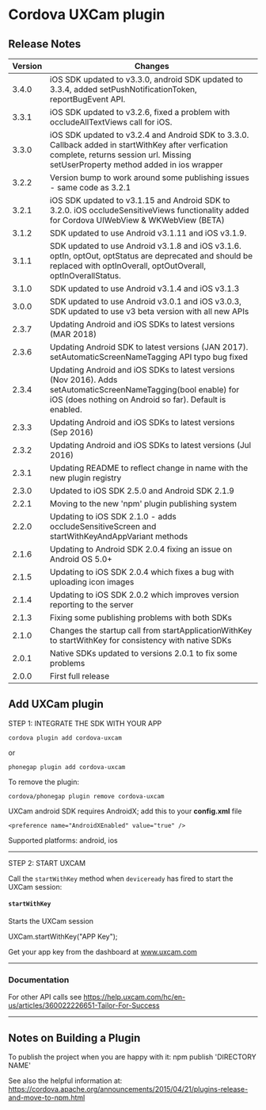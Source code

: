 
# Cordova UXCam plugin

## Release Notes ##

Version | Changes
--------|--------
3.4.0           | iOS SDK updated to v3.3.0, android SDK updated to 3.3.4, added setPushNotificationToken, reportBugEvent API.
3.3.1			| iOS SDK updated to v3.2.6, fixed a problem with occludeAllTextViews call for iOS.
3.3.0           | iOS SDK updated to v3.2.4 and Android SDK to 3.3.0. Callback added in startWithKey after verfication complete, returns session url. Missing setUserProperty method added in ios wrapper
3.2.2			| Version bump to work around some publishing issues - same code as 3.2.1
3.2.1			| iOS SDK updated to v3.1.15 and Android SDK to 3.2.0. iOS occludeSensitiveViews functionality added for Cordova UIWebView & WKWebView (BETA)
3.1.2           | SDK updated to use Android v3.1.11 and iOS v3.1.9.
3.1.1           | SDK updated to use Android v3.1.8 and iOS v3.1.6. optIn, optOut, optStatus are deprecated and should be replaced with optInOverall, optOutOverall, optInOverallStatus.
3.1.0           | SDK updated to use Android v3.1.4 and iOS v3.1.3
3.0.0           | SDK updated to use Android v3.0.1 and iOS v3.0.3, SDK updated to use v3 beta version with all new APIs
2.3.7	        | Updating Android and iOS SDKs to latest versions (MAR 2018)
2.3.6	        | Updating Android SDK to latest versions (JAN 2017). setAutomaticScreenNameTagging API typo bug fixed
2.3.4	        | Updating Android and iOS SDKs to latest versions (Nov 2016). Adds setAutomaticScreenNameTagging(bool enable) for iOS (does nothing on Android so far). Default is enabled.
2.3.3	        | Updating Android and iOS SDKs to latest versions (Sep 2016)
2.3.2	        | Updating Android and iOS SDKs to latest versions (Jul 2016)
2.3.1	        | Updating README to reflect change in name with the new plugin registry
2.3.0	        | Updated to iOS SDK 2.5.0 and Android SDK 2.1.9
2.2.1	        | Moving to the new 'npm' plugin publishing system
2.2.0	        | Updating to iOS SDK 2.1.0 - adds occludeSensitiveScreen and startWithKeyAndAppVariant methods
2.1.6	        | Updating to Android SDK 2.0.4 fixing an issue on Android OS 5.0+
2.1.5	        | Updating to iOS SDK 2.0.4 which fixes a bug with uploading icon images
2.1.4	        | Updating to iOS SDK 2.0.2 which improves version reporting to the server
2.1.3	        | Fixing some publishing problems with both SDKs
2.1.0	        | Changes the startup call from startApplicationWithKey to startWithKey for consistency with native SDKs
2.0.1	        | Native SDKs updated to versions 2.0.1 to fix some problems
2.0.0	        | First full release


## Add UXCam plugin

STEP 1: INTEGRATE THE SDK WITH YOUR APP

    cordova plugin add cordova-uxcam

or

    phonegap plugin add cordova-uxcam
  

To remove the plugin: 

    cordova/phonegap plugin remove cordova-uxcam

UXCam android SDK requires AndroidX; add this to your **config.xml** file
    
    <preference name="AndroidXEnabled" value="true" />

Supported platforms: android, ios

---

STEP 2: START UXCAM

Call the `startWithKey` method when `deviceready` has fired to start the UXCam session:

#### `startWithKey`

Starts the UXCam session

UXCam.startWithKey("APP Key");

Get your app key from the dashboard at www.uxcam.com

---

### Documentation

For other API calls see https://help.uxcam.com/hc/en-us/articles/360022226651-Tailor-For-Success

---

## Notes on Building a Plugin 

To publish the project when you are happy with it: npm publish 'DIRECTORY NAME'

See also the helpful information at: https://cordova.apache.org/announcements/2015/04/21/plugins-release-and-move-to-npm.html

